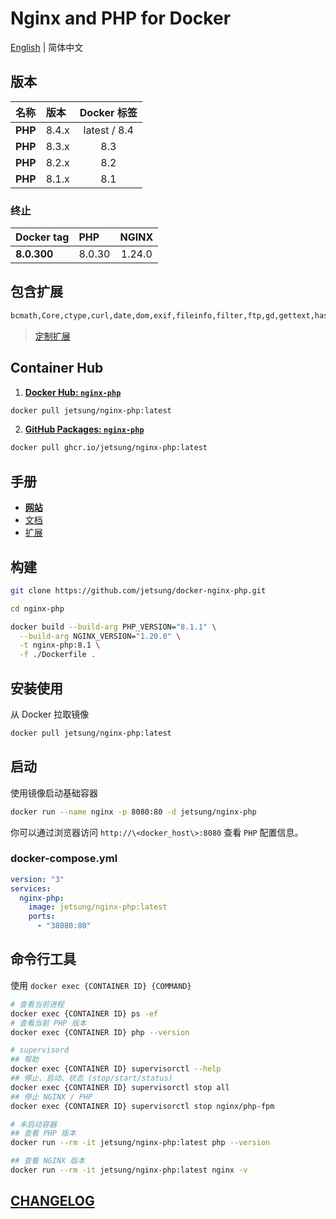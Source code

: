 # Nginx and PHP for Docker

[English](./README.md) | 简体中文

## 版本

| 名称    | 版本  | Docker 标签  |
| :------ | :---- | :----------: |
| **PHP** | 8.4.x | latest / 8.4 |
| **PHP** | 8.3.x |     8.3      |
| **PHP** | 8.2.x |     8.2      |
| **PHP** | 8.1.x |     8.1      |

### 终止

| Docker tag  | PHP    | NGINX  |
| :---------- | :----- | :----: |
| **8.0.300** | 8.0.30 | 1.24.0 |

## 包含扩展

```bash
bcmath,Core,ctype,curl,date,dom,exif,fileinfo,filter,ftp,gd,gettext,hash,iconv,intl,json,libxml,mbstring,mysqli,mysqlnd,openssl,pcntl,pcre,PDO,pdo_mysql,pdo_pgsql,pdo_sqlite,pgsql,Phar,posix,redis,Reflection,session,shmop,SimpleXML,soap,sockets,sodium,SPL,sqlite3,standard,sysvsem,tokenizer,xml,xmlreader,xmlwriter,xsl,zip,zlib
```

> [定制扩展](./extensions)

## Container Hub

1. **[Docker Hub: `nginx-php`](https://hub.docker.com/r/jetsung/nginx-php)**

```bash
docker pull jetsung/nginx-php:latest
```

2. **[GitHub Packages: `nginx-php`](https://github.com/jetsung/docker-nginx-php/pkgs/container/nginx-php)**

```bash
docker pull ghcr.io/jetsung/nginx-php:latest
```

## 手册

- **[网站](http://nginx-php.222029.xyz)**
- [文档](./docs)
- [扩展](./extensions)

## 构建

```sh
git clone https://github.com/jetsung/docker-nginx-php.git

cd nginx-php

docker build --build-arg PHP_VERSION="8.1.1" \
  --build-arg NGINX_VERSION="1.20.0" \
  -t nginx-php:8.1 \
  -f ./Dockerfile .
```

## 安装使用

从 Docker 拉取镜像

```sh
docker pull jetsung/nginx-php:latest
```

## 启动

使用镜像启动基础容器

```sh
docker run --name nginx -p 8080:80 -d jetsung/nginx-php
```

你可以通过浏览器访问 `http://\<docker_host\>:8080` 查看 `PHP` 配置信息。

### docker-compose.yml

```yaml
version: "3"
services:
  nginx-php:
    image: jetsung/nginx-php:latest
    ports:
      - "38080:80"
```

## 命令行工具

使用 `docker exec {CONTAINER ID} {COMMAND}`

```bash
# 查看当前进程
docker exec {CONTAINER ID} ps -ef
# 查看当前 PHP 版本
docker exec {CONTAINER ID} php --version

# supervisord
## 帮助
docker exec {CONTAINER ID} supervisorctl --help
## 停止、启动、状态 (stop/start/status)
docker exec {CONTAINER ID} supervisorctl stop all
## 停止 NGINX / PHP
docker exec {CONTAINER ID} supervisorctl stop nginx/php-fpm

# 未启动容器
## 查看 PHP 版本
docker run --rm -it jetsung/nginx-php:latest php --version

## 查看 NGINX 版本
docker run --rm -it jetsung/nginx-php:latest nginx -v
```

## [CHANGELOG](./CHANGELOG.md)
